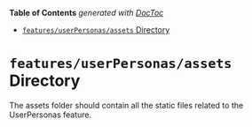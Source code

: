 <!-- START doctoc generated TOC please keep comment here to allow auto update -->
<!-- DON'T EDIT THIS SECTION, INSTEAD RE-RUN doctoc TO UPDATE -->

**Table of Contents** _generated with [DocToc](https://github.com/thlorenz/doctoc)_

- [`features/userPersonas/assets` Directory](#featuresuserpersonasassets-directory)

<!-- END doctoc generated TOC please keep comment here to allow auto update -->

# `features/userPersonas/assets` Directory

The assets folder should contain all the static files related to the UserPersonas feature.
